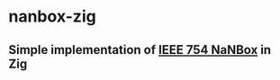 # nanbox-zig

## Simple implementation of [IEEE 754 NaNBox](https://en.wikipedia.org/wiki/IEEE_754) in Zig
